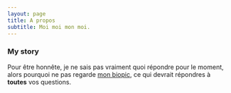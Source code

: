 ```yaml
---
layout: page
title: A propos
subtitle: Moi moi mon moi.
---
```


### My story

Pour être honnête, je ne sais pas vraiment quoi répondre pour le moment, alors pourquoi ne pas regarde [mon biopic](https://en.wikipedia.org/wiki/Monty_Python_and_the_Holy_Grail), ce qui devrait répondres à **toutes** vos questions.
